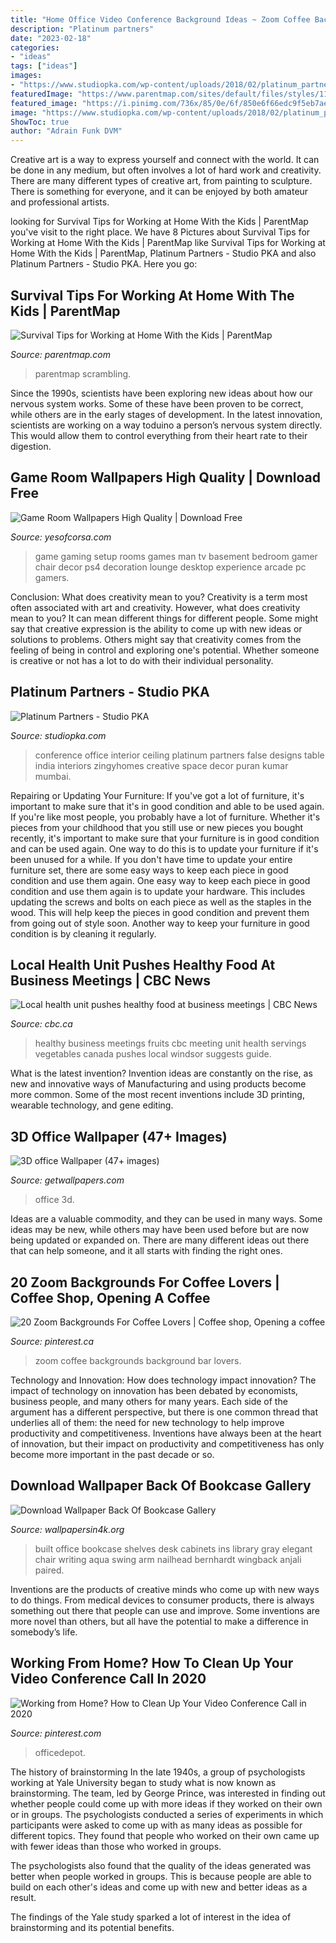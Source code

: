 ```yaml
---
title: "Home Office Video Conference Background Ideas ~ Zoom Coffee Backgrounds Background Bar Lovers"
description: "Platinum partners"
date: "2023-02-18"
categories:
- "ideas"
tags: ["ideas"]
images:
- "https://www.studiopka.com/wp-content/uploads/2018/02/platinum_partners_5.jpg"
featuredImage: "https://www.parentmap.com/sites/default/files/styles/1180x660_scaled_cropped/public/2020-03/iStock-1134439379-wfh_0.jpg?itok=gxFNxFZ9"
featured_image: "https://i.pinimg.com/736x/85/0e/6f/850e6f66edc9f5eb7ae86e0952b0d1a0.jpg"
image: "https://www.studiopka.com/wp-content/uploads/2018/02/platinum_partners_5.jpg"
ShowToc: true
author: "Adrain Funk DVM"
---
```



Creative art is a way to express yourself and connect with the world. It can be done in any medium, but often involves a lot of hard work and creativity. There are many different types of creative art, from painting to sculpture. There is something for everyone, and it can be enjoyed by both amateur and professional artists.

	

		
looking for Survival Tips for Working at Home With the Kids | ParentMap you've visit to the right place. We have 8 Pictures about Survival Tips for Working at Home With the Kids | ParentMap like Survival Tips for Working at Home With the Kids | ParentMap, Platinum Partners - Studio PKA and also Platinum Partners - Studio PKA. Here you go:
		
    
## Survival Tips For Working At Home With The Kids | ParentMap

<img loading=lazy src="https://www.parentmap.com/sites/default/files/styles/1180x660_scaled_cropped/public/2020-03/iStock-1134439379-wfh_0.jpg?itok=gxFNxFZ9" onerror="this.onerror=null;this.src='https://tse4.mm.bing.net/th?id=OIP.3fPxGPTIPmAvD_kIlprNWAHaEJ&amp;pid=15.1';" alt="Survival Tips for Working at Home With the Kids | ParentMap">

_Source: parentmap.com_

>parentmap scrambling. 

	

Since the 1990s, scientists have been exploring new ideas about how our nervous system works. Some of these have been proven to be correct, while others are in the early stages of development. In the latest innovation, scientists are working on a way toduino a person’s nervous system directly. This would allow them to control everything from their heart rate to their digestion.

    
## Game Room Wallpapers High Quality | Download Free

<img loading=lazy src="http://yesofcorsa.com/wp-content/uploads/2018/07/Game-Room-Desktop-Wallpaper.jpg" onerror="this.onerror=null;this.src='https://tse3.mm.bing.net/th?id=OIP.2jOYTmXcMjdYEmrJXXcqmQHaFj&amp;pid=15.1';" alt="Game Room Wallpapers High Quality | Download Free">

_Source: yesofcorsa.com_

>game gaming setup rooms games man tv basement bedroom gamer chair decor ps4 decoration lounge desktop experience arcade pc gamers. 

	

Conclusion: What does creativity mean to you?
Creativity is a term most often associated with art and creativity. However, what does creativity mean to you? It can mean different things for different people. Some might say that creative expression is the ability to come up with new ideas or solutions to problems. Others might say that creativity comes from the feeling of being in control and exploring one's potential. Whether someone is creative or not has a lot to do with their individual personality.

    
## Platinum Partners - Studio PKA

<img loading=lazy src="https://www.studiopka.com/wp-content/uploads/2018/02/platinum_partners_5.jpg" onerror="this.onerror=null;this.src='https://tse3.mm.bing.net/th?id=OIP.DJLUmLBGPIex9Fc8pefESQHaE8&amp;pid=15.1';" alt="Platinum Partners - Studio PKA">

_Source: studiopka.com_

>conference office interior ceiling platinum partners false designs table india interiors zingyhomes creative space decor puran kumar mumbai. 

	

Repairing or Updating Your Furniture: If you've got a lot of furniture, it's important to make sure that it's in good condition and able to be used again.
If you're like most people, you probably have a lot of furniture. Whether it's pieces from your childhood that you still use or new pieces you bought recently, it's important to make sure that your furniture is in good condition and can be used again. One way to do this is to update your furniture if it's been unused for a while. If you don't have time to update your entire furniture set, there are some easy ways to keep each piece in good condition and use them again. 
One easy way to keep each piece in good condition and use them again is to update your hardware. This includes updating the screws and bolts on each piece as well as the staples in the wood. This will help keep the pieces in good condition and prevent them from going out of style soon. Another way to keep your furniture in good condition is by cleaning it regularly.

    
## Local Health Unit Pushes Healthy Food At Business Meetings | CBC News

<img loading=lazy src="https://i.cbc.ca/1.2448165.1386014163!/fileImage/httpImage/image.jpg_gen/derivatives/16x9_620/healthy-meeting-food.jpg" onerror="this.onerror=null;this.src='https://tse2.mm.bing.net/th?id=OIP.9W6nBm0jeY79zcweE8a1LQHaEK&amp;pid=15.1';" alt="Local health unit pushes healthy food at business meetings | CBC News">

_Source: cbc.ca_

>healthy business meetings fruits cbc meeting unit health servings vegetables canada pushes local windsor suggests guide. 

	

What is the latest invention?
Invention ideas are constantly on the rise, as new and innovative ways of Manufacturing and using products become more common. Some of the most recent inventions include 3D printing, wearable technology, and gene editing.

    
## 3D Office Wallpaper (47+ Images)

<img loading=lazy src="http://getwallpapers.com/wallpaper/full/c/8/d/141134.jpg" onerror="this.onerror=null;this.src='https://tse1.mm.bing.net/th?id=OIP.P58WIIdqwDwVxABRILLbgQHaEK&amp;pid=15.1';" alt="3D office Wallpaper (47+ images)">

_Source: getwallpapers.com_

>office 3d. 

	

Ideas are a valuable commodity, and they can be used in many ways. Some ideas may be new, while others may have been used before but are now being updated or expanded on. There are many different ideas out there that can help someone, and it all starts with finding the right ones.

    
## 20 Zoom Backgrounds For Coffee Lovers | Coffee Shop, Opening A Coffee

<img loading=lazy src="https://i.pinimg.com/originals/0b/cb/66/0bcb66267525a4b07ed41b23edc8b533.png" onerror="this.onerror=null;this.src='https://tse1.mm.bing.net/th?id=OIP.323Tmr9gOxtbOyc7i7rVBgHaEK&amp;pid=15.1';" alt="20 Zoom Backgrounds For Coffee Lovers | Coffee shop, Opening a coffee">

_Source: pinterest.ca_

>zoom coffee backgrounds background bar lovers. 

	

Technology and Innovation: How does technology impact innovation?
The impact of technology on innovation has been debated by economists, business people, and many others for many years. Each side of the argument has a different perspective, but there is one common thread that underlies all of them: the need for new technology to help improve productivity and competitiveness. Inventions have always been at the heart of innovation, but their impact on productivity and competitiveness has only become more important in the past decade or so.

    
## Download Wallpaper Back Of Bookcase Gallery

<img loading=lazy src="https://www.wallpapersin4k.org/wp-content/uploads/2017/04/Wallpaper-Back-Of-Bookcase-10.jpg" onerror="this.onerror=null;this.src='https://tse2.mm.bing.net/th?id=OIP.h-qeY18l9rkJDm4ltqYdrAHaE7&amp;pid=15.1';" alt="Download Wallpaper Back Of Bookcase Gallery">

_Source: wallpapersin4k.org_

>built office bookcase shelves desk cabinets ins library gray elegant chair writing aqua swing arm nailhead bernhardt wingback anjali paired. 

	

Inventions are the products of creative minds who come up with new ways to do things. From medical devices to consumer products, there is always something out there that people can use and improve. Some inventions are more novel than others, but all have the potential to make a difference in somebody’s life.

    
## Working From Home? How To Clean Up Your Video Conference Call In 2020

<img loading=lazy src="https://i.pinimg.com/736x/85/0e/6f/850e6f66edc9f5eb7ae86e0952b0d1a0.jpg" onerror="this.onerror=null;this.src='https://tse1.mm.bing.net/th?id=OIP.u9nnmvhVbeV3S0uQNF4e6wHaEK&amp;pid=15.1';" alt="Working from Home? How to Clean Up Your Video Conference Call in 2020">

_Source: pinterest.com_

>officedepot. 

	

The history of brainstorming
In the late 1940s, a group of psychologists working at Yale University began to study what is now known as brainstorming. The team, led by George Prince, was interested in finding out whether people could come up with more ideas if they worked on their own or in groups.
The psychologists conducted a series of experiments in which participants were asked to come up with as many ideas as possible for different topics. They found that people who worked on their own came up with fewer ideas than those who worked in groups.

The psychologists also found that the quality of the ideas generated was better when people worked in groups. This is because people are able to build on each other's ideas and come up with new and better ideas as a result.

The findings of the Yale study sparked a lot of interest in the idea of brainstorming and its potential benefits.

